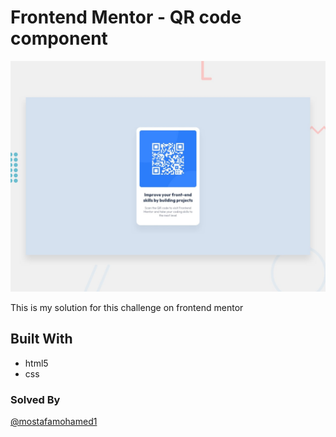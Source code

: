 # Frontend Mentor - QR code component

![Design preview for the QR code component coding challenge](./design/desktop-preview.jpg)

This is my solution for this challenge on frontend mentor 

## Built With
- html5
- css 

### Solved By 
[@mostafamohamed1](https://github.com/mostafamohamed1)